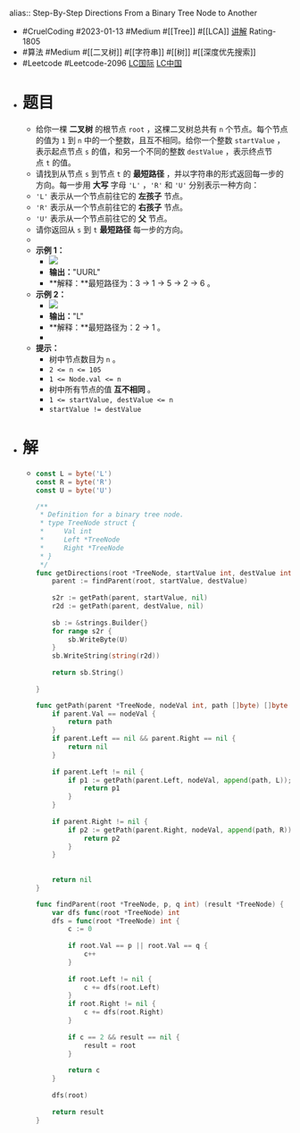alias:: Step-By-Step Directions From a Binary Tree Node to Another
- #CruelCoding #2023-01-13 #Medium #[[Tree]] #[[LCA]] [讲解](https://youtu.be/VvdlzPAQE0s) Rating-1805
- #算法 #Medium #[[二叉树]] #[[字符串]] #[[树]] #[[深度优先搜索]]
- #Leetcode #Leetcode-2096 [LC国际](https://leetcode.com/problems/step-by-step-directions-from-a-binary-tree-node-to-another/) [LC中国](https://leetcode.cn/problems/step-by-step-directions-from-a-binary-tree-node-to-another/)
- # 题目
	- 给你一棵 **二叉树** 的根节点 `root` ，这棵二叉树总共有 `n` 个节点。每个节点的值为 `1` 到 `n` 中的一个整数，且互不相同。给你一个整数 `startValue` ，表示起点节点 `s` 的值，和另一个不同的整数 `destValue` ，表示终点节点 `t` 的值。
	- 请找到从节点 `s` 到节点 `t` 的 **最短路径** ，并以字符串的形式返回每一步的方向。每一步用 **大写** 字母 `'L'` ，`'R'` 和 `'U'` 分别表示一种方向：
	- `'L'` 表示从一个节点前往它的 **左孩子** 节点。
	- `'R'` 表示从一个节点前往它的 **右孩子** 节点。
	- `'U'` 表示从一个节点前往它的 **父** 节点。
	- 请你返回从 `s` 到 `t` **最短路径** 每一步的方向。
	-
	- **示例 1：**
		- ![](https://assets.leetcode.com/uploads/2021/11/15/eg1.png)
		- **输出：**"UURL"
		- **解释：**最短路径为：3 → 1 → 5 → 2 → 6 。
	- **示例 2：**
		- ![](https://assets.leetcode.com/uploads/2021/11/15/eg2.png)
		- **输出：**"L"
		- **解释：**最短路径为：2 → 1 。
		-
	- **提示：**
		- 树中节点数目为 `n` 。
		- `2 <= n <= 105`
		- `1 <= Node.val <= n`
		- 树中所有节点的值 **互不相同** 。
		- `1 <= startValue, destValue <= n`
		- `startValue != destValue`
- # 解
	- ```go
	  const L = byte('L')
	  const R = byte('R')
	  const U = byte('U')
	  
	  /**
	   * Definition for a binary tree node.
	   * type TreeNode struct {
	   *     Val int
	   *     Left *TreeNode
	   *     Right *TreeNode
	   * }
	   */
	  func getDirections(root *TreeNode, startValue int, destValue int) string {
	      parent := findParent(root, startValue, destValue)
	      
	      s2r := getPath(parent, startValue, nil)
	      r2d := getPath(parent, destValue, nil)
	      
	      sb := &strings.Builder{}
	      for range s2r {
	          sb.WriteByte(U)
	      }
	      sb.WriteString(string(r2d))
	      
	      return sb.String()
	      
	  }
	  
	  func getPath(parent *TreeNode, nodeVal int, path []byte) []byte {
	      if parent.Val == nodeVal {
	          return path
	      }
	      if parent.Left == nil && parent.Right == nil {
	          return nil
	      }
	      
	      if parent.Left != nil {
	          if p1 := getPath(parent.Left, nodeVal, append(path, L)); len(p1) != 0 {
	              return p1
	          }
	      }
	      
	      if parent.Right != nil {
	          if p2 := getPath(parent.Right, nodeVal, append(path, R)); len(p2) != 0 {
	              return p2
	          }
	      }
	      
	      
	      return nil
	  }
	  
	  func findParent(root *TreeNode, p, q int) (result *TreeNode) {
	      var dfs func(root *TreeNode) int
	      dfs = func(root *TreeNode) int {
	          c := 0
	          
	          if root.Val == p || root.Val == q {
	              c++
	          }
	          
	          if root.Left != nil {
	              c += dfs(root.Left)
	          }
	          if root.Right != nil {
	              c += dfs(root.Right)
	          }
	          
	          if c == 2 && result == nil {
	              result = root
	          }
	          
	          return c
	      }
	      
	      dfs(root)
	      
	      return result
	  }
	  ```